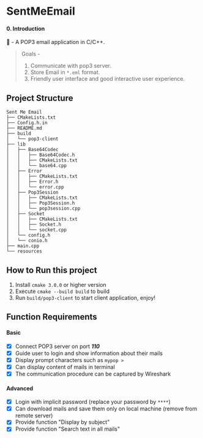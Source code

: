 # SentMeEmail

#### 0. Introduction
📨 - A POP3 email application in C/C++.

> Goals -
>
> 1. Communicate with pop3 server.
> 2. Store Email in `*.eml` format.
> 3. Friendly user interface and good interactive user experience.

## Project Structure

```
Sent Me Email
├── CMakeLists.txt
├── Config.h.in
├── README.md
├── build
│   └── pop3-client
├── lib
│   ├── Base64Codec
│   │   ├── Base64Codec.h
│   │   ├── CMakeLists.txt
│   │   └── base64.cpp
│   ├── Error
│   │   ├── CMakeLists.txt
│   │   ├── Error.h
│   │   └── error.cpp
│   ├── Pop3Session
│   │   ├── CMakeLists.txt
│   │   ├── Pop3Session.h
│   │   └── pop3session.cpp
│   ├── Socket
│   │   ├── CMakeLists.txt
│   │   ├── Socket.h
│   │   └── socket.cpp
│   └── config.h
│   └── conio.h
├── main.cpp
└── resources
```

## How to Run this project

1. Install `cmake 3.0.0` or higher version
2. Execute `cmake --build build` to build
3. Run `build/pop3-client` to start client application, enjoy!

## Function Requirements

#### Basic

- [x] Connect POP3 server on port ***110***
- [x] Guide user to login and show information about their mails
- [x] Display prompt characters such as `mypop >`
- [x] Can display content of mails in terminal
- [x] The communication procedure can be captured by Wireshark

#### Advanced

- [x] Login with implicit password (replace your password by `****`)
- [x] Can download mails and save them only on local machine  (remove from remote server)
- [x] Provide function "Display by subject"
- [x] Provide function "Search text in all mails"